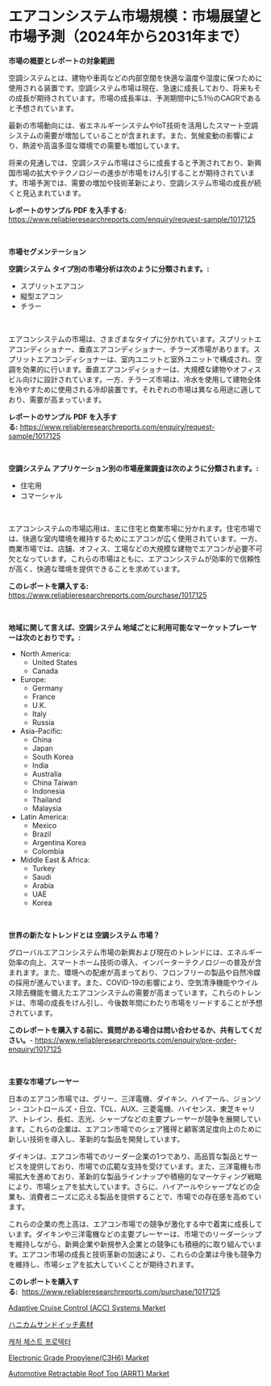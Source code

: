 <p><h1>エアコンシステム市場規模：市場展望と市場予測（2024年から2031年まで）</h1></p><p><strong>市場の概要とレポートの対象範囲</strong></p>
<p><p>空調システムとは、建物や車両などの内部空間を快適な温度や湿度に保つために使用される装置です。空調システム市場は現在、急速に成長しており、将来もその成長が期待されています。市場の成長率は、予測期間中に5.1％のCAGRであると予想されています。</p><p>最新の市場動向には、省エネルギーシステムやIoT技術を活用したスマート空調システムの需要が増加していることが含まれます。また、気候変動の影響により、熱波や高温多湿な環境での需要も増加しています。</p><p>将来の見通しでは、空調システム市場はさらに成長すると予測されており、新興国市場の拡大やテクノロジーの進歩が市場をけん引することが期待されています。市場予測では、需要の増加や技術革新により、空調システム市場の成長が続くと見込まれています。</p></p>
<p><strong>レポートのサンプル PDF を入手する:</strong> <a href="https://www.reliableresearchreports.com/enquiry/request-sample/1017125">https://www.reliableresearchreports.com/enquiry/request-sample/1017125</a></p>
<p>&nbsp;</p>
<p><strong>市場セグメンテーション</strong></p>
<p><strong>空調システム タイプ別の市場分析は次のように分類されます。:</strong></p>
<p><ul><li>スプリットエアコン</li><li>縦型エアコン</li><li>チラー</li></ul></p>
<p>&nbsp;</p>
<p><p>エアコンシステムの市場は、さまざまなタイプに分かれています。スプリットエアコンディショナー、垂直エアコンディショナー、チラーズ市場があります。スプリットエアコンディショナーは、室内ユニットと室外ユニットで構成され、空調を効果的に行います。垂直エアコンディショナーは、大規模な建物やオフィスビル向けに設計されています。一方、チラーズ市場は、冷水を使用して建物全体を冷やすために使用される冷却装置です。それぞれの市場は異なる用途に適しており、需要が高まっています。</p></p>
<p><strong>レポートのサンプル PDF を入手する:</strong>&nbsp;<a href="https://www.reliableresearchreports.com/enquiry/request-sample/1017125">https://www.reliableresearchreports.com/enquiry/request-sample/1017125</a></p>
<p>&nbsp;</p>
<p><strong> 空調システム アプリケーション別の市場産業調査は次のように分類されます。:</strong></p>
<p><ul><li>住宅用</li><li>コマーシャル</li></ul></p>
<p>&nbsp;</p>
<p><p>エアコンシステムの市場応用は、主に住宅と商業市場に分かれます。住宅市場では、快適な室内環境を維持するためにエアコンが広く使用されています。一方、商業市場では、店舗、オフィス、工場などの大規模な建物でエアコンが必要不可欠となっています。これらの市場はともに、エアコンシステムが効率的で信頼性が高く、快適な環境を提供できることを求めています。</p></p>
<p><strong>このレポートを購入する:</strong>&nbsp; <a href="https://www.reliableresearchreports.com/purchase/1017125">https://www.reliableresearchreports.com/purchase/1017125</a></p>
<p>&nbsp;</p>
<p><strong>地域に関して言えば、空調システム 地域ごとに利用可能なマーケットプレーヤーは次のとおりです。:</strong></p>
<p><ul>
    <li>
        North America:
        <ul>
            <li>United States</li>
            <li>Canada</li>
        </ul>
    </li>
    <li>
        Europe:
        <ul>
            <li>Germany</li>
            <li>France</li>
            <li>U.K.</li>
            <li>Italy</li>
            <li>Russia</li>
        </ul>
    </li>
    <li>
        Asia-Pacific:
        <ul>
            <li>China</li>
            <li>Japan</li>
            <li>South Korea</li>
            <li>India</li>
            <li>Australia</li>
            <li>China Taiwan</li>
            <li>Indonesia</li>
            <li>Thailand</li>
            <li>Malaysia</li>
        </ul>
    </li>
    <li>
        Latin America:
        <ul>
            <li>Mexico</li>
            <li>Brazil</li>
            <li>Argentina Korea</li>
            <li>Colombia</li>
        </ul>
    </li>
    <li>
        Middle East & Africa:
        <ul>
            <li>Turkey</li>
            <li>Saudi</li>
            <li>Arabia</li>
            <li>UAE</li>
            <li>Korea</li>
        </ul>
    </li>
    </ul></p>
<p>&nbsp;</p>
<p><strong>世界の新たなトレンドとは 空調システム 市場？</strong></p>
<p><p>グローバルエアコンシステム市場の新興および現在のトレンドには、エネルギー効率の向上、スマートホーム技術の導入、インバーターテクノロジーの普及が含まれます。また、環境への配慮が高まっており、フロンフリーの製品や自然冷媒の採用が進んでいます。また、COVID-19の影響により、空気清浄機能やウイルス除去機能を備えたエアコンシステムの需要が高まっています。これらのトレンドは、市場の成長をけん引し、今後数年間にわたり市場をリードすることが予想されています。</p></p>
<p><strong>このレポートを購入する前に、質問がある場合は問い合わせるか、共有してください。</strong>- <a href="https://www.reliableresearchreports.com/enquiry/pre-order-enquiry/1017125">https://www.reliableresearchreports.com/enquiry/pre-order-enquiry/1017125</a></p>
<p>&nbsp;</p>
<p><strong>主要な市場プレーヤー</strong></p>
<p><p>日本のエアコン市場では、グリー、三洋電機、ダイキン、ハイアール、ジョンソン・コントロールズ・日立、TCL、AUX、三菱電機、ハイセンス、東芝キャリア、トレイン、長虹、志光、シャープなどの主要プレーヤーが競争を展開しています。これらの企業は、エアコン市場でのシェア獲得と顧客満足度向上のために新しい技術を導入し、革新的な製品を開発しています。</p><p>ダイキンは、エアコン市場でのリーダー企業の1つであり、高品質な製品とサービスを提供しており、市場での広範な支持を受けています。また、三洋電機も市場拡大を進めており、革新的な製品ラインナップや積極的なマーケティング戦略により、市場シェアを拡大しています。さらに、ハイアールやシャープなどの企業も、消費者ニーズに応える製品を提供することで、市場での存在感を高めています。</p><p>これらの企業の売上高は、エアコン市場での競争が激化する中で着実に成長しています。ダイキンや三洋電機などの主要プレーヤーは、市場でのリーダーシップを維持しながら、新興企業や新規参入企業との競争にも積極的に取り組んでいます。エアコン市場の成長と技術革新の加速により、これらの企業は今後も競争力を維持し、市場シェアを拡大していくことが期待されます。</p></p>
<p><strong>このレポートを購入する:</strong>&nbsp;&nbsp;<a href="https://www.reliableresearchreports.com/purchase/1017125">https://www.reliableresearchreports.com/purchase/1017125</a></p>
<p><p><a href="https://issuu.com/reportprime-2/docs/adaptive-cruise-control-acc-systems-market-size-20">Adaptive Cruise Control (ACC) Systems Market</a></p><p><a href="https://github.com/bevdtkn4419963/Market-Research-Report-List-1/blob/main/894630815897.md">ハニカムサンドイッチ素材</a></p><p><a href="https://github.com/Tristiarton768456/Market-Research-Report-List-1/blob/main/330918214635.md">캐처 체스트 프로텍터</a></p><p><a href="https://github.com/globismark/Market-Research-Report-List-2/blob/main/electronic-grade-propylenec3h6-market.md">Electronic Grade Propylene(C3H6) Market</a></p><p><a href="https://issuu.com/reportprime-2/docs/automotive-retractable-roof-top-arrt-market-size-2">Automotive Retractable Roof Top (ARRT) Market</a></p></p>